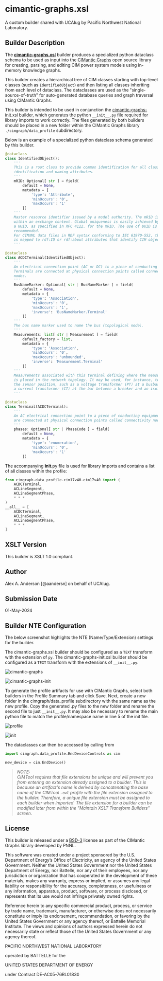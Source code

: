 # cimantic-graphs.xsl

A custom builder shared with UCAIug by Pacific Northwest National Laboratory. 

## Builder Description

The **[cimantic-graphs.xsl](cimantic-graphs.xsl)** builder produces a specialized python dataclass schema to be used as input into the [CIMantic Graphs](https://github.com/PNNL-CIM-Tools/CIM-Graph/tree/develop) open source library for creating, parsing, and editing CIM power system models using in-memory knowledge graphs.

This builder creates a hierarchical tree of CIM classes starting with top-level classes (such as `IdentifiedObject`) and then listing all classes inheriting from each level of dataclass. The dataclasses are used as the "single-source-of-truth" for auto-generated database queries and graph traversal using CIMantic Graphs. 

This builder is intended to be used in conjunction the [cimantic-graphs-init.xsl](cimantic-graphs-init.xsl) builder, which generates the python `__init__.py` file required for library imports to work correctly. The files generated by both builders should be placed in a new folder within the CIMantic Graphs library `./cimgraph/data_profile` subdirectory.

Below is an example of a specialized python dataclass schema generated by this builder. 

```PYTHON
@dataclass
class IdentifiedObject():
    '''
    This is a root class to provide common identification for all classes needing
    identification and naming attributes.
    '''
    mRID: Optional[ str ] = field(
        default = None,
        metadata = {
            'type': 'Attribute',
            'minOccurs': '0',
            'maxOccurs': '1'
        })
    '''
    Master resource identifier issued by a model authority. The mRID is unique
    within an exchange context. Global uniqueness is easily achieved by using
    a UUID, as specified in RFC 4122, for the mRID. The use of UUID is strongly
    recommended.
    For CIMXML data files in RDF syntax conforming to IEC 61970-552, the mRID
    is mapped to rdf:ID or rdf:about attributes that identify CIM object elements.
    '''

@dataclass
class ACDCTerminal(IdentifiedObject):
    '''
    An electrical connection point (AC or DC) to a piece of conducting equipment.
    Terminals are connected at physical connection points called connectivity
    nodes.
    '''
    BusNameMarker: Optional[ str | BusNameMarker ] = field(
        default = None,
        metadata = {
            'type': 'Association',
            'minOccurs': '0',
            'maxOccurs': '1',
            'inverse': 'BusNameMarker.Terminal'
        })
    '''
    The bus name marker used to name the bus (topological node).
    '''
    Measurements: list[ str | Measurement ] = field(
        default_factory = list,
        metadata = {
            'type': 'Association',
            'minOccurs': '0',
            'maxOccurs': 'unbounded',
            'inverse': 'Measurement.Terminal'
        })
    '''
    Measurements associated with this terminal defining where the measurement
    is placed in the network topology. It may be used, for instance, to capture
    the sensor position, such as a voltage transformer (PT) at a busbar or
    a current transformer (CT) at the bar between a breaker and an isolator.
    '''

@dataclass
class Terminal(ACDCTerminal):
    '''
    An AC electrical connection point to a piece of conducting equipment. Terminals
    are connected at physical connection points called connectivity nodes.
    '''
    phases: Optional[ str | PhaseCode ] = field(
        default = None,
        metadata = {
            'type': 'enumeration',
            'minOccurs': '0',
            'maxOccurs': '1'
        })

```
The accompanying __init__.py file is used for library imports and contains a list of all classes within the profile:

```PYTHON
from cimgraph.data_profile.cim17v40.cim17v40 import (
    ACDCTerminal,
    ACLineSegment,
    ACLineSegmentPhase,
    * * *
)
__all__ = [
    ACDCTerminal,
    ACLineSegment,
    ACLineSegmentPhase,
    * * *
]

```


## XSLT Version

This builder is XSLT 1.0 compliant.

## Author

Alex A. Anderson [@aandersn] on behalf of UCAIug.

## Submission Date

01-May-2024

## Builder NTE Configuration



The below screenshot highlights the NTE (Name/Type/Extension) settings for the builder.

The cimantic-graphs.xsl builder should be configured as a `TEXT` transform with the extension of `py`. The cimantic-graphs-init.xsl builder should be configured as a `TEXT` transform with the extensions of `__init__.py`.

![cimantic-graphs](cimantic_graphs.png)

![cimantic-graphs-init](cimantic_graphs_init.png)

To generate the profile artifacts for use with CIMantic Graphs, select both builders in the Profile Summary tab and click Save. Next, create a new folder in the cimgraph/data_profile subdirectory with the same name as the new profile. Copy the generated .py files to the new folder and rename the second file to just `__init__.py`. It may also be necessary to rename the main python file to match the profile/namespace name in line 5 of the init file.

![profile](profile.png)

![init](init.png)

The dataclasses can then be accessed by calling from 
```PYTHON
import cimgraph.data_profile.EndDeviceControls as cim

new_device = cim.EndDevice()
```


>*NOTE: </br>CIMTool requires that file extensions be unique and will prevent you from entering an extension already assigned to a builder. This is because an artifact's name is derived by concatenating the base name of the CIMTool ```.owl``` profile with the file extension assigned to the builder. Therefore, a unique file extension must be assigned to each builder when imported. The file extension for a builder can be modified later from within the "Maintain XSLT Transform Builders" screen.*


## License

This builder is released under a [BSD-3](https://github.com/PNNL-CIM-Tools/CIM-Graph/blob/main/LICENSE) license as part of the CIMantic Graphs library developed by PNNL. 

This software was created under a project sponsored by the U.S. Department of Energy’s Office of Electricity, an agency of the United States Government. Neither the United States Government nor the United States Department of Energy, nor Battelle, nor any of their employees, nor any jurisdiction or organization that has cooperated in the development of these materials, makes any warranty, express or implied, or assumes any legal liability or responsibility for the accuracy, completeness, or usefulness or any information, apparatus, product, software, or process disclosed, or represents that its use would not infringe privately owned rights.

Reference herein to any specific commercial product, process, or service by trade name, trademark, manufacturer, or otherwise does not necessarily constitute or imply its endorsement, recommendation, or favoring by the United States Government or any agency thereof, or Battelle Memorial Institute. The views and opinions of authors expressed herein do not necessarily state or reflect those of the United States Government or any agency thereof.

PACIFIC NORTHWEST NATIONAL LABORATORY

operated by BATTELLE for the 

UNITED STATES DEPARTMENT OF ENERGY

under Contract DE-AC05-76RL01830
